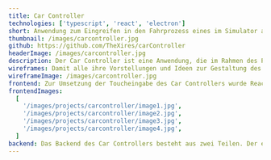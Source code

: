 ```yaml
---
title: Car Controller
technologies: ['typescript', 'react', 'electron']
short: Anwendung zum Eingreifen in den Fahrprozess eines im Simulator autonomen fahrenden Autos im Rahmen einer Projektarbeit.
thumbnail: /images/carcontroller.jpg
github: https://github.com/TheXires/carController
headerImage: /images/carcontroller.jpg
description: Der Car Controller ist eine Anwendung, die im Rahmen des Projekts „Multimodale Interaktion, als Gruppenarbeit mit 2 Personen, an der Hochschule entstanden ist. Sie soll das Eingreifen in den Fahrprozess eines im Simulator autonom fahrenden Autos ermöglichen. Nach einigen Überlegungen haben wir uns für eine Touch- und eine Sprachsteuerung entschieden. Über diese können dann beispielsweise die Geschwindigkeit angepasst, ein Spurwechsel initiiert oder das Abbiegen veranlasst werden. Der tatsächliche Anschluss an den Fahrsimulator war kein Teil des Projektes, wurde allerdings im Server Code des Projektes berücksichtigt.
wireframes: Damit alle ihre Vorstellungen und Ideen zur Gestaltung des Car Controllers einbringen können, wurde ein simpler Prototyp zur Visualisierung dieser Gedanken erstellt. Darüber hinaus konnte so sichergestellt werden, dass nicht aneinander vorbei gesprochen und entwickelt wird. Daher ist ein Prototyp gerade in Projekten mit mehreren Entwicklern essenziell und hilfreich. Das Design der finalen Anwendung wurde im Laufe der Zeit immer wieder etwas angepasst, was in mehreren kleinen Abweichungen vom Prototyp resultierte.
wireframeImage: /images/carcontroller.jpg
frontend: Zur Umsetzung der Toucheingabe des Car Controllers wurde React verwendet und mithilfe von Electron als eine Desktop Anwendung gestaltet. Zur Darstellung und Animation des Autos sowie der Straße als 3D Modelle wurde Three.js in Kombination mit dem für React Entwickelten react-three-fiber verwendet. Wird durch die UI ein Event ausgelöst, werden die Daten zur Auswertung an einen Server gesendet, der dann eine Rückmeldung zur Anpassung der UI gibt.
frontendImages:
  [
    '/images/projects/carcontroller/image1.jpg',
    '/images/projects/carcontroller/image2.jpg',
    '/images/projects/carcontroller/image3.jpg',
    '/images/projects/carcontroller/image4.jpg',
  ]
backend: Das Backend des Car Controllers besteht aus zwei Teilen. Der erste Teil ist die Sprachsteuerung, welche mithilfe von Node.js und PicoVoice umgesetzt wurde. Besonders wichtig bei der Auswahl von PicoVoice war, dass es vollständig offline auf dem Gerät läuft, um so sicherzustellen, dass die Steuerung auch innerhalb eines Tunnels oder in ländlichen Regionen funktioniert, in denen es keine Internetverbindung gibt. Konkret genutzt wurden die Wake Word Engine Porcupine und Rhino, um das Gesprochene in eine brauchbare Datenstruktur zu bringen (Speech-to-Intent). Diese Daten wurden dann über eine Socketverbindung an den Node.js Server weitergeleitet. Dieser hält alle relevanten Daten und wertet den eingehenden Befehl aus. Anschließend sendet er ebenfalls über Sockets die veränderten Daten an die Electron Anwendung, welche ihre UI entsprechend aktualisiert.
---
```

